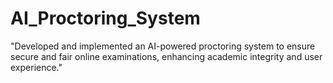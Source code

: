 # AI_Proctoring_System
"Developed and implemented an AI-powered proctoring system to ensure secure and fair online examinations, enhancing academic integrity and user experience."
